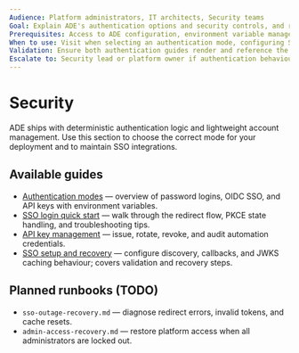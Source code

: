 ```yaml
---
Audience: Platform administrators, IT architects, Security teams
Goal: Explain ADE's authentication options and security controls, and route readers to setup and recovery procedures.
Prerequisites: Access to ADE configuration, environment variable management, and identity provider credentials when SSO is enabled.
When to use: Visit when selecting an authentication mode, configuring SSO, or auditing access controls.
Validation: Ensure both authentication guides render and reference the correct backend modules; capture TODOs for upcoming runbooks.
Escalate to: Security lead or platform owner if authentication behaviour diverges from the documented modes.
---
```


# Security

ADE ships with deterministic authentication logic and lightweight account management. Use this section to choose the correct mode for your deployment and to maintain SSO integrations.

## Available guides

- [Authentication modes](./authentication-modes.md) — overview of password logins, OIDC SSO, and API keys with environment variables.
- [SSO login quick start](./sso-login.md) — walk through the redirect flow, PKCE state handling, and troubleshooting tips.
- [API key management](./api-keys.md) — issue, rotate, revoke, and audit automation credentials.
- [SSO setup and recovery](./sso-setup.md) — configure discovery, callbacks, and JWKS caching behaviour; covers validation and recovery steps.

## Planned runbooks (TODO)

- `sso-outage-recovery.md` — diagnose redirect errors, invalid tokens, and cache resets.
- `admin-access-recovery.md` — restore platform access when all administrators are locked out.
